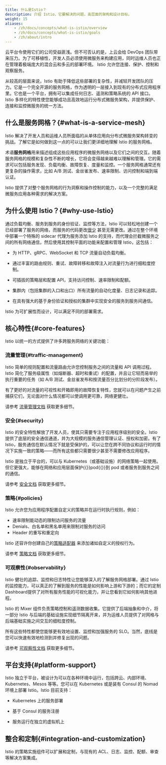 ```yaml
---
title: 什么是Istio？
description: 介绍 Istio，它要解决的问题，高层面的架构和设计目标。
weight: 15
aliases:
    - /zh/docs/concepts/what-is-istio/overview
    - /zh/docs/concepts/what-is-istio/goals
    - /zh/about/intro
---
```


云平台令使用它们的公司受益匪浅。但不可否认的是，上云会给 DevOps 团队带来压力。为了可移植性，开发人员必须使用微服务来构建应用，同时运维人员也正在管理着极端庞大的混合云和多云的部署环境。
Istio 允许您连接、保护、控制和观察服务。

从较高的层面来说，Istio 有助于降低这些部署的复杂性，并减轻开发团队的压力。它是一个完全开源的服务网格，作为透明的一层接入到现有的分布式应用程序里。它也是一个平台，拥有可以集成任何日志、遥测和策略系统的 API 接口。Istio 多样化的特性使您能够成功且高效地运行分布式微服务架构，并提供保护、连接和监控微服务的统一方法。

## 什么是服务网格？{#what-is-a-service-mesh}

Istio 解决了开发人员和运维人员所面临的从单体应用向分布式微服务架构转变的挑战。了解它是如何做到这一点的可以让我们更详细地理解 Istio 的服务网格。

术语**服务网格**用来描述组成这些应用程序的微服务网络以及它们之间的交互。随着服务网格的规模和复杂性不断的增长，它将会变得越来越难以理解和管理。它的需求可以包括服务发现、负载均衡、故障恢复、度量和监控。一个服务网格通常还有更复杂的操作需求，比如 A/B 测试、金丝雀发布、速率限制、访问控制和端到端认证。

Istio 提供了对整个服务网格的行为洞察和操作控制的能力，以及一个完整的满足微服务应用各种需求的解决方案。

## 为什么使用 Istio？{#why-use-Istio}

通过负载均衡、服务到服务的身份验证、监控等方法，Istio 可以轻松地创建一个已经部署了服务的网络，而服务的代码更改[很少](/zh/docs/tasks/observability/distributed-tracing/overview/#trace-context-propagation) 甚至无需更改。通过在整个环境中部署一个特殊的 sidecar 代理为服务添加 Istio 的支持，而代理会拦截微服务之间的所有网络通信，然后使用其控制平面的功能来配置和管理 Istio，这包括：

* 为 HTTP、gRPC、WebSocket 和 TCP 流量自动负载均衡。

* 通过丰富的路由规则、重试、故障转移和故障注入对流量行为进行细粒度控制。

* 可插拔的策略层和配置 API，支持访问控制、速率限制和配额。

* 集群内（包括集群的入口和出口）所有流量的自动化度量、日志记录和追踪。

* 在具有强大的基于身份验证和授权的集群中实现安全的服务到服务间通信。

Istio 为可扩展性而设计，可以满足不同的部署需求。

## 核心特性{#core-features}

Istio 以统一的方式提供了许多跨服务网络的关键功能：

### 流量管理{#traffic-management}

Istio 简单的规则配置和流量路由允许您控制服务之间的流量和 API 调用过程。Istio 简化了服务级属性（如熔断器、超时和重试）的配置，并且让它轻而易举的执行重要的任务（如 A/B 测试、金丝雀发布和按流量百分比划分的分阶段发布）。

有了更好的对流量的可视性和开箱即用的故障恢复特性，您就可以在问题产生之前捕获它们，无论面对什么情况都可以使调用更可靠，网络更健壮。

请参考 [流量管理文档](/docs/concepts/traffic-management/) 获取更多细节。

### 安全{#security}

Istio 的安全特性解放了开发人员，使其只需要专注于应用程序级别的安全。Istio 提供了底层的安全通信通道，并为大规模的服务通信管理认证、授权和加密。有了 Istio，服务通信在默认情况下就是受保护的，可以让您在跨不同协议和运行时的情况下实施一致的策略——而所有这些都只需要很少甚至不需要修改应用程序。

Istio 是独立于平台的，可以与 Kubernetes（或基础设施）的网络策略一起使用。但它更强大，能够在网络和应用层面保护{{<gloss>}}pod{{</gloss>}}到 pod 或者服务到服务之间的通信。

请参考 [安全文档](/docs/concepts/security/) 获取更多细节。

### 策略{#policies}

Istio 允许您为应用程序配置自定义的策略并在运行时执行规则，例如：

* 速率限制能动态的限制访问服务的流量
* Denials、白名单和黑名单用来限制对服务的访问
* Header 的重写和重定向

Istio 还容许你创建自己的[策略适配器](/docs/tasks/policy-enforcement/control-headers) 来添加诸如自定义的授权行为。

请参考 [策略文档](/docs/concepts/policies/) 获取更多细节。

### 可观察性{#observability}

Istio 健壮的追踪、监控和日志特性让您能够深入的了解服务网格部署。通过 Istio 的监控能力，可以真正的了解到服务的性能是如何影响上游和下游的；而它的定制Dashboard提供了对所有服务性能的可视化能力，并让您看到它如何影响其他进程。

Istio 的 Mixer 组件负责策略控制和遥测数据收集。它提供了后端抽象和中介，将一部分 Istio 与后端的基础设施实现细节隔离开来，并为运维人员提供了对网格与后端基础实施之间交互的细粒度控制。

所有这些特性都使您能够更有效地设置、监控和加强服务的 SLO。当然，底线是您可以快速有效地检测到并修复出现的问题。

请参考 [可观察性文档](/docs/concepts/observability/) 获取更多细节。

## 平台支持{#platform-support}

Istio 独立于平台，被设计为可以在各种环境中运行，包括跨云、内部环境、Kubernetes、Mesos 等等。您可以在 Kubernetes 或是装有 Consul 的 Nomad 环境上部署 Istio。Istio 目前支持：

* Kubernetes 上的服务部署

* 基于 Consul 的服务注册

* 服务运行在独立的虚拟机上

## 整合和定制{#integration-and-customization}

Istio 的策略实施组件可以扩展和定制，与现有的 ACL、日志、监控、配额、审查等解决方案集成。
